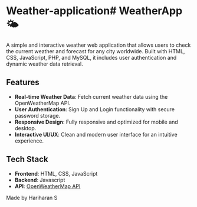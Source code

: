 # Weather-application# WeatherApp 🌤️

A simple and interactive weather web application that allows users to check the current weather and forecast for any city worldwide. Built with HTML, CSS, JavaScript, PHP, and MySQL, it includes user authentication and dynamic weather data retrieval.

## Features

- **Real-time Weather Data**: Fetch current weather data using the OpenWeatherMap API.
- **User Authentication**: Sign Up and Login functionality with secure password storage.
- **Responsive Design**: Fully responsive and optimized for mobile and desktop.
- **Interactive UI/UX**: Clean and modern user interface for an intuitive experience.

## Tech Stack

- **Frontend**: HTML, CSS, JavaScript
- **Backend**: Javascript
- **API**: [OpenWeatherMap API](https://openweathermap.org/api)

Made  by Hariharan S
